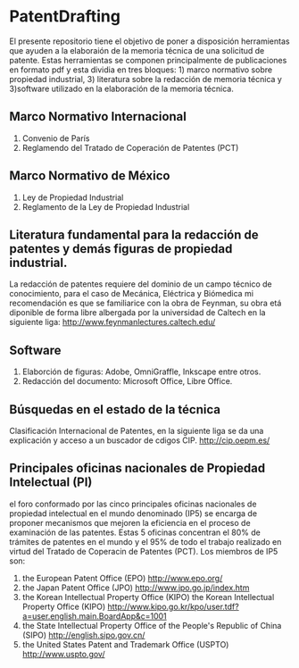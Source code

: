 # PatentDrafting

El presente repositorio tiene el objetivo de poner a disposición herramientas que ayuden a la elaboraión de la memoria técnica de una solicitud de patente. Estas herramientas se componen principalmente de publicaciones en formato pdf y esta dividia en tres bloques: 1) marco normativo sobre propiedad industrial, 3) literatura sobre la redacción de memoria técnica y 3)software utilizado en la elaboración de la memoria técnica.

## Marco Normativo Internacional

1. Convenio de París
1. Reglamendo del Tratado de Coperación de Patentes (PCT)

## Marco Normativo de México

1. Ley de Propiedad Industrial
1. Reglamento de la Ley de Propiedad Industrial

## Literatura fundamental para la redacción de patentes y demás figuras de propiedad industrial.

La redacción de patentes requiere del dominio de un campo técnico de conocimiento,  para el caso de Mecánica, Eléctrica y Biómedica mi recomendación es que se familiarice con la obra de Feynman, su obra etá diponible de forma libre albergada por la universidad de Caltech en la siguiente liga: http://www.feynmanlectures.caltech.edu/

## Software

1. Elaborción de figuras: Adobe, OmniGraffle, Inkscape entre otros.
1. Redacción del documento: Microsoft Office, Libre Office.


## Búsquedas en el estado de la técnica

Clasificación Internacional de Patentes, en la siguiente liga se da una explicación y acceso a un buscador de cdigos CIP. http://cip.oepm.es/

## Principales oficinas nacionales de Propiedad Intelectual (PI)

el foro conformado por las cinco principales oficinas nacionales de propiedad intelectual en el mundo denominado (IP5) se encarga de proponer mecanismos que mejoren la eficiencia en el proceso de examinación de las patentes. Estas 5 oficinas concentran el 80% de trámites de patentes en el mundo y el 95% de todo el trabajo realizado en virtud del Tratado de Coperacin de Patentes (PCT). Los miembros de IP5 son:

1. the European Patent Office (EPO) http://www.epo.org/
2. the Japan Patent Office (JPO) http://www.jpo.go.jp/index.htm
3. the Korean Intellectual Property Office (KIPO) the Korean Intellectual Property Office (KIPO) http://www.kipo.go.kr/kpo/user.tdf?a=user.english.main.BoardApp&c=1001
4. the State Intellectual Property Office of the People's Republic of China (SIPO) http://english.sipo.gov.cn/
5. the United States Patent and Trademark Office (USPTO) http://www.uspto.gov/
 



